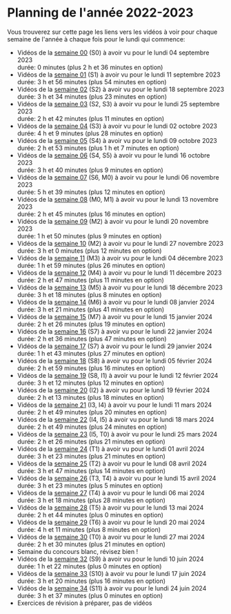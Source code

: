 
# Planning de l'année 2022-2023

Vous trouverez sur cette page les liens vers les vidéos à voir pour chaque
semaine de l'année à chaque fois pour le lundi qui commence:

* Vidéos de la [semaine 00](Sem00.html) (S0) à avoir vu pour le lundi 04 septembre 2023   
  durée: 0 minutes (plus 2 h et 36 minutes en option)
* Vidéos de la [semaine 01](Sem01.html) (S1) à avoir vu pour le lundi 11 septembre 2023   
  durée: 3 h et 56 minutes (plus 54 minutes en option)
* Vidéos de la [semaine 02](Sem02.html) (S2) à avoir vu pour le lundi 18 septembre 2023   
  durée: 3 h et 34 minutes (plus 23 minutes en option)
* Vidéos de la [semaine 03](Sem03.html) (S2, S3) à avoir vu pour le lundi 25 septembre 2023   
  durée: 2 h et 42 minutes (plus 11 minutes en option)
* Vidéos de la [semaine 04](Sem04.html) (S3) à avoir vu pour le lundi 02 octobre 2023   
  durée: 4 h et 9 minutes (plus 28 minutes en option)
* Vidéos de la [semaine 05](Sem05.html) (S4) à avoir vu pour le lundi 09 octobre 2023   
  durée: 2 h et 53 minutes (plus 1 h et 7 minutes en option)
* Vidéos de la [semaine 06](Sem06.html) (S4, S5) à avoir vu pour le lundi 16 octobre 2023   
  durée: 3 h et 40 minutes (plus 9 minutes en option)
* Vidéos de la [semaine 07](Sem07.html) (S6, M0) à avoir vu pour le lundi 06 novembre 2023   
  durée: 5 h et 39 minutes (plus 12 minutes en option)
* Vidéos de la [semaine 08](Sem08.html) (M0, M1) à avoir vu pour le lundi 13 novembre 2023   
  durée: 2 h et 45 minutes (plus 16 minutes en option)
* Vidéos de la [semaine 09](Sem09.html) (M2) à avoir vu pour le lundi 20 novembre 2023   
  durée: 1 h et 50 minutes (plus 9 minutes en option)
* Vidéos de la [semaine 10](Sem10.html) (M2) à avoir vu pour le lundi 27 novembre 2023   
  durée: 3 h et 0 minutes (plus 12 minutes en option)
* Vidéos de la [semaine 11](Sem11.html) (M3) à avoir vu pour le lundi 04 décembre 2023   
  durée: 1 h et 59 minutes (plus 26 minutes en option)
* Vidéos de la [semaine 12](Sem12.html) (M4) à avoir vu pour le lundi 11 décembre 2023   
  durée: 2 h et 47 minutes (plus 11 minutes en option)
* Vidéos de la [semaine 13](Sem13.html) (M5) à avoir vu pour le lundi 18 décembre 2023   
  durée: 3 h et 18 minutes (plus 8 minutes en option)
* Vidéos de la [semaine 14](Sem14.html) (M6) à avoir vu pour le lundi 08 janvier 2024   
  durée: 3 h et 21 minutes (plus 41 minutes en option)
* Vidéos de la [semaine 15](Sem15.html) (M7) à avoir vu pour le lundi 15 janvier 2024   
  durée: 2 h et 26 minutes (plus 19 minutes en option)
* Vidéos de la [semaine 16](Sem16.html) (S7) à avoir vu pour le lundi 22 janvier 2024   
  durée: 2 h et 36 minutes (plus 47 minutes en option)
* Vidéos de la [semaine 17](Sem17.html) (S7) à avoir vu pour le lundi 29 janvier 2024   
  durée: 1 h et 43 minutes (plus 27 minutes en option)
* Vidéos de la [semaine 18](Sem18.html) (S8) à avoir vu pour le lundi 05 février 2024   
  durée: 2 h et 59 minutes (plus 16 minutes en option)
* Vidéos de la [semaine 19](Sem19.html) (S8, I1) à avoir vu pour le lundi 12 février 2024   
  durée: 3 h et 12 minutes (plus 12 minutes en option)
* Vidéos de la [semaine 20](Sem20.html) (I2) à avoir vu pour le lundi 19 février 2024   
  durée: 2 h et 13 minutes (plus 18 minutes en option)
* Vidéos de la [semaine 21](Sem21.html) (I3, I4) à avoir vu pour le lundi 11 mars 2024   
  durée: 2 h et 49 minutes (plus 20 minutes en option)
* Vidéos de la [semaine 22](Sem22.html) (I4, I5) à avoir vu pour le lundi 18 mars 2024   
  durée: 2 h et 49 minutes (plus 24 minutes en option)
* Vidéos de la [semaine 23](Sem23.html) (I5, T0) à avoir vu pour le lundi 25 mars 2024   
  durée: 2 h et 26 minutes (plus 21 minutes en option)
* Vidéos de la [semaine 24](Sem24.html) (T1) à avoir vu pour le lundi 01 avril 2024   
  durée: 3 h et 23 minutes (plus 21 minutes en option)
* Vidéos de la [semaine 25](Sem25.html) (T2) à avoir vu pour le lundi 08 avril 2024   
  durée: 3 h et 47 minutes (plus 14 minutes en option)
* Vidéos de la [semaine 26](Sem26.html) (T3, T4) à avoir vu pour le lundi 15 avril 2024   
  durée: 3 h et 23 minutes (plus 5 minutes en option)
* Vidéos de la [semaine 27](Sem27.html) (T4) à avoir vu pour le lundi 06 mai 2024   
  durée: 3 h et 18 minutes (plus 28 minutes en option)
* Vidéos de la [semaine 28](Sem28.html) (T5) à avoir vu pour le lundi 13 mai 2024   
  durée: 2 h et 44 minutes (plus 0 minutes en option)
* Vidéos de la [semaine 29](Sem29.html) (T6) à avoir vu pour le lundi 20 mai 2024   
  durée: 4 h et 11 minutes (plus 8 minutes en option)
* Vidéos de la [semaine 30](Sem30.html) (T0) à avoir vu pour le lundi 27 mai 2024   
  durée: 2 h et 30 minutes (plus 21 minutes en option)
* Semaine du concours blanc, révisez bien !
* Vidéos de la [semaine 32](Sem32.html) (S9) à avoir vu pour le lundi 10 juin 2024   
  durée: 1 h et 22 minutes (plus 0 minutes en option)
* Vidéos de la [semaine 33](Sem33.html) (S10) à avoir vu pour le lundi 17 juin 2024   
  durée: 3 h et 20 minutes (plus 16 minutes en option)
* Vidéos de la [semaine 34](Sem34.html) (S11) à avoir vu pour le lundi 24 juin 2024   
  durée: 3 h et 37 minutes (plus 0 minutes en option)
* Exercices de révision à préparer, pas de vidéos
